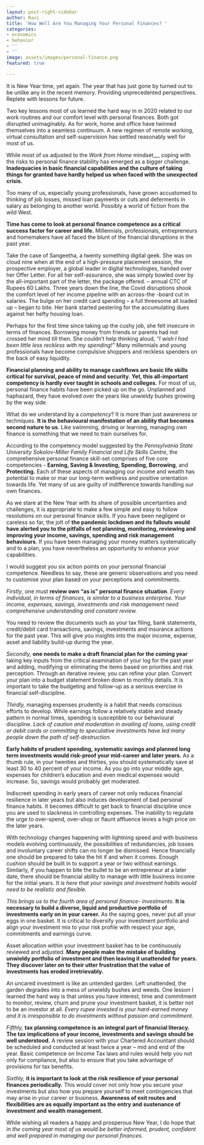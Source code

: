 ```yaml
---
layout: post-right-sidebar
author: Ravi
title: 'How Well Are You Managing Your Personal Finances? '
categories:
- economics
- behavior
- ''
- ''
image: assets/images/personal-finance.png
featured: true

---
```

It is New Year time, yet again. The year that has just gone by turned out to be unlike any in the recent memory. Providing unprecedented perspectives. Replete with lessons for future.

Two key lessons most of us learned the hard way in in 2020 related to our work routines and our comfort level with personal finances. Both got disrupted unimaginably. As for work, home and office have twinned themselves into a seamless continuum. A new regimen of remote working, virtual consultation and self-supervision has settled reasonably well for most of us.

While most of us adjusted to the _Work from Home_ mindset_,_ coping with the risks to personal finance stability has emerged as a bigger challenge. **Inadequacies in basic financial capabilities and the culture of taking things for granted have hardly helped us when faced with the unexpected crisis.**

Too many of us, especially young professionals, have grown accustomed to thinking of job losses, missed loan payments or cuts and deferments in salary as belonging to another world. Possibly a world of fiction from the wild West.

**Time has come to look at personal finance competence as a critical success factor for career and life.** Millennials, professionals, entrepreneurs and homemakers have all faced the blunt of the financial disruptions in the past year.

Take the case of Sangeetha, a twenty something digital geek. She was on cloud nine when at the end of a high-pressure placement session, the prospective employer, a global leader in digital technologies, handed over her Offer Letter. For all her self-assurance, she was simply bowled over by the all-important part of the letter, the package offered. – annual CTC of Rupees 60 Lakhs. Three years down the line, the Covid disruptions shook the comfort level of her income pipeline with an across-the -board cut in salaries. The bulge on her credit card spending – a full threesome all loaded up – began to bite. Her bank started pestering for the accumulating dues against her hefty housing loan.

Perhaps for the first time since taking up the cushy job, she felt insecure in terms of finances. Borrowing money from friends or parents had not crossed her mind till then. She couldn’t help thinking aloud, _“I wish I had been little less reckless with my spending!”_ Many millennials and young professionals have become compulsive shoppers and reckless spenders on the back of easy liquidity.

**Financial planning and ability to manage cashflows are basic life skills critical for survival, peace of mind and security**. **Yet, this all-important competency is hardly ever taught in schools and colleges.** For most of us, personal finance habits have been picked up on the go. Unplanned and haphazard, they have evolved over the years like unwieldy bushes growing by the way side.

What do we understand by a _competency_? It is more than just awareness or techniques. **It is the behavioural manifestation of an ability that becomes second nature to us**. Like swimming, driving or learning, managing own finance is something that we need to train ourselves for.

According to the competency model suggested by the _Pennsylvania State University Sokolov-Miller Family Financial and Life Skills Centre_, the comprehensive personal finance skill-set comprises of five core competencies - **Earning, Saving & Investing, Spending, Borrowing**, and **Protecting.** Each of these aspects of managing our income and wealth has potential to make or mar our long-term wellness and positive orientation towards life. Yet many of us are guilty of indifference towards handling our own finances.

As we stare at the New Year with its share of possible uncertainties and challenges, it is appropriate to make a few simple and easy to follow resolutions on our personal finance skills. If you have been negligent or careless so far, the jolt of **the pandemic lockdown and its fallouts would have alerted you to the pitfalls of not planning, monitoring, reviewing and improving your income, savings, spending and risk management behaviours**. If you have been managing your money matters systematically and to a plan, you have nevertheless an opportunity to enhance your capabilities.

I would suggest you six action points on your personal financial competence. Needless to say, these are generic observations and you need to customise your plan based on your perceptions and commitments.

_Firstly_, one must **review own “as is” personal finance situation**. _Every individual, in terms of finances, is similar to a business enterprise. Your income, expenses, savings, investments and risk management need comprehensive understanding and constant review._

You need to review the documents such as your tax filing, bank statements, credit/debit card transactions, savings, investments and insurance actions for the past year. This will give you insights into the major income, expense, asset and liability build-up during the year.

_Secondly,_ **one needs to make a draft financial plan for the coming year** taking key inputs from the critical examination of your log for the past year and adding, modifying or eliminating the items based on priorities and risk perception. Through an iterative review, you can refine your plan. Convert your plan into a budget statement broken down to monthly details. It is important to take the budgeting and follow-up as a serious exercise in financial self-discipline.

_Thirdly,_ managing expenses prudently is a habit that needs conscious efforts to develop. While earnings follow a relatively stable and steady pattern in normal times, spending is susceptible to our behavioural discipline. _Lack of caution and moderation in availing of loans, using credit or debit cards or committing to speculative investments have led many people down the path of self-destruction._

**Early habits of prudent spending, systematic savings and planned long term investments would risk-proof your mid-career and later years.** As a thumb rule, in your twenties and thirties, you should systematically save at least 30 to 40 percent of your income. As you go into your middle age, expenses for children’s education and even medical expenses would increase. So, savings would probably get moderated.

Indiscreet spending in early years of career not only reduces financial resilience in later years but also induces development of bad personal finance habits. It becomes difficult to get back to financial discipline once you are used to slackness in controlling expenses. The inability to regulate the urge to over-spend, over-shop or flaunt affluence levies a high price on the later years.

With technology changes happening with lightning speed and with business models evolving continuously, the possibilities of redundancies, job losses and involuntary career shifts can no longer be dismissed. Hence financially one should be prepared to take the hit if and when it comes. Enough cushion should be built in to support a year or two without earnings. Similarly, if you happen to bite the bullet to be an entrepreneur at a later date, there should be financial ability to manage with little business income for the initial years. _It is here that your savings and investment habits would need to be realistic and flexible._

_This brings us to the fourth area of personal finance- investments_. **It is necessary to build a diverse, liquid and productive portfolio of investments early on in your career.** As the saying goes, never put all your eggs in one basket. It is critical to diversify your investment portfolio and align your investment mix to your risk profile with respect your age, commitments and earnings curve.

Asset allocation within your investment basket has to be continuously reviewed and adjusted. **Many people make the mistake of building unwieldy portfolio of investment and then leaving it unattended for years. They discover later on to their utter frustration that the value of investments has eroded irretrievably.**

An uncared investment is like an untended garden. Left unattended, the garden degrades into a mess of unwieldy bushes and weeds. One lesson I learned the hard way is that unless you have interest, time and commitment to monitor, review, churn and prune your investment basket, it is better not to be an investor at all. _Every rupee invested is your hard-earned money and it is irresponsible to do investments without passion and commitment._

_Fifthly,_ **tax planning competence is an integral part of financial literacy. The tax implications of your income, investments and savings should be well understood.** A review session with your Chartered Accountant should be scheduled and conducted at least twice a year – mid and end of the year. Basic competence on Income Tax laws and rules would help you not only for compliance, but also to ensure that you take advantage of provisions for tax benefits.

_Sixthly,_ **it is important to look at the risk resilience of your personal finances periodically.** This would cover not only how you secure your investments but also how you prepare yourself to meet contingencies that may arise in your career or business. **Awareness of exit routes and flexibilities are as equally important as the entry and sustenance of investment and wealth management.**

While wishing all readers a happy and prosperous New Year, I do hope that _in the coming year most of us would be better informed, prudent, confident and well prepared in managing our personal finances._